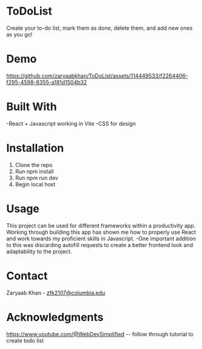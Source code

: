 # ToDoList
Create your to-do list, mark them as done, delete them, and add new ones as you go!

# Demo

https://github.com/zaryaabkhan/ToDoList/assets/114449533/f2264406-f295-4598-8355-a181d1504b32

# Built With
-React + Javascript working in Vite
-CSS for design

# Installation
1. Clone the repo
2. Run npm install
3. Run npm run dev
4. Begin local host

# Usage
This project can be used for different frameworks within a productivity app. Working through building this app has shown me how to properly use React and work towards my proficient skills in Javascript. 
-One important addition to this was discarding autofill requests to create a better frontend look and adaptability to the project. 

# Contact
Zaryaab Khan - zfk2107@columbia.edu

# Acknowledgments
https://www.youtube.com/@WebDevSimplified -- follow through tutorial to create todo list

